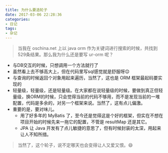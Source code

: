 ```yaml
---
title: 为什么要造轮子
date: 2017-03-06 22:28:36
categories:
- 日记
tags:
- 杂记
---
```

> 当我在 oschina.net 上以 java orm 作为关键词进行搜索的时候，共找到529条结果。那么我为什么还是要写 ur-orm 呢？

- 与DB交互的时候，只想调用一个方法就行了
- 虽然看上去不够高大上，但在代码里写sql感觉就是舒服呀😌
- 与查询的时候返回个对象用起来遍历，当然了，这也是 ORM 框架最起码要实现的
- 轻量级，轻量级，还是轻量级。在大家都在说轻量级的时候，要做到真正但轻量级，换ORM的时候，只会觉得当前的代码不够用，而不是发现当前的一堆配置，代码是多余的，对另一个框架来说。当然了，这有点儿偏激。
- 重要的是，要对味儿。  
  + 用了好多年的 MyBatis 了，至今还是觉得这是个好的框架，但实在不想在项目开始的时候先来一拖它的配置，不管是 resultMap 还是其它。
  + JPA 让 Java 开发有了点儿敏捷的意思了，但有时候封装的太深，用起来让人不知所措。

> 当然了，这个轮子，说不定哪天也会变得让人又爱又恨。😄

